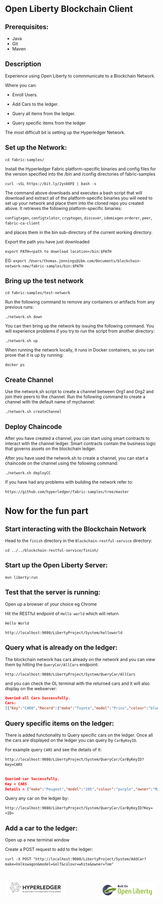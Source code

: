 # Open Liberty Blockchain Client

## Prerequisites:

* Java
* Git
* Maven

## Description

Experience using Open Liberty to commmunicate to a Blockchain Network. 

Where you can:

* Enroll Users.

* Add Cars to the ledger.

* Query all items from the ledger.

* Query specific items from the ledger


The most difficult bit is setting up the Hyperledger Network. 

## Set up the Network:

`cd fabric-samples/` 

Install the Hyperledger Fabric platform-specific binaries and config files for the version specified into the /bin and /config directories of fabric-samples

`curl -sSL https://bit.ly/2ysbOFE | bash -s`

The command above downloads and executes a bash script that will download and extract all of the platform-specific binaries you will need to set up your network and place them into the cloned repo you created above. It retrieves the following platform-specific binaries:

`configtxgen`,
`configtxlator`,
`cryptogen`,
`discover`,
`idemixgen`
`orderer`,
`peer`,
`fabric-ca-client`

and places them in the bin sub-directory of the current working directory.

Export the path you have just downloaded

`export PATH=<path to download location>/bin:$PATH`

EG: `export /Users/thomas.jennings@ibm.com/Documents/blockchain-network-new/fabric-samples/bin:$PATH`

## Bring up the test network

`cd fabric-samples/test-network`

Run the following command to remove any containers or artifacts from any previous runs:

`./network.sh down`

You can then bring up the network by issuing the following command. You will experience problems if you try to run the script from another directory:

`./network.sh up`

When running the network locally, it runs in Docker containers, so you can prove that it is up by running:

`docker ps`

## Create Channel

Use the network.sh script to create a channel between Org1 and Org2 and join their peers to the channel. Run the following command to create a channel with the default name of mychannel:

`./network.sh createChannel`

## Deploy Chaincode

After you have created a channel, you can start using smart contracts to interact with the channel ledger. Smart contracts contain the business logic that governs assets on the blockchain ledger.

After you have used the network.sh to create a channel, you can start a chaincode on the channel using the following command:

`./network.sh deployCC`

If you have had any problems with building the network refer to:

`https://github.com/hyperledger/fabric-samples/tree/master`


# Now for the fun part

## Start interacting with the Blockchain Network

Head to the `finish` directory in the `Blockchain-restful-service` directory:

`cd ../../blockchain-restful-service/finish/`

## Start up the Open Liberty Server:

`mvn liberty:run`

## Test that the server is running:

Open up a browser of your choice eg Chrome

Hit the RESTful endpoint of `Hello world` which will return 

`Hello World`

`http://localhost:9080/LibertyProject/System/helloworld`


## Query what is already on the ledger:

The blockchain network has cars already on the network and you can view them by hitting the `QueryCar/AllCars` endpoint:

`http://localhost:9080/LibertyProject/System/QueryCar/AllCars`

and you can check the OL terminal with the returned cars and it will also display on the webserver:

```json
Queried all Cars Successfully.
Cars:
[{"Key":"CAR0","Record":{"make":"Toyota","model":"Prius","colour":"blue","owner":"Tomoko"}},{"Key":"CAR1","Record":{"make":"Ford","model":"Mustang","colour":"red","owner":"Brad"}},{"Key":"CAR10","Record":{"make":"VW","model":"Polo","colour":"Grey","owner":"Mary"}},{"Key":"CAR11","Record":{"make":"VW","model":"Polo","colour":"P!ink","owner":"Mary"}},{"Key":"CAR2","Record":{"make":"Hyundai","model":"Tucson","colour":"green","owner":"Jin Soo"}},{"Key":"CAR3","Record":{"make":"Volkswagen","model":"Passat","colour":"yellow","owner":"Max"}},{"Key":"CAR4","Record":{"make":"Tesla","model":"S","colour":"black","owner":"Adriana"}},{"Key":"CAR5","Record":{"make":"Peugeot","model":"205","colour":"purple","owner":"Michel"}},{"Key":"CAR6","Record":{"make":"Chery","model":"S22L","colour":"white","owner":"Aarav"}},{"Key":"CAR7","Record":{"make":"Fiat","model":"Punto","colour":"violet","owner":"Pari"}},{"Key":"CAR8","Record":{"make":"Tata","model":"Nano","colour":"indigo","owner":"Valeria"}},{"Key":"CAR9","Record":{"make":"Holden","model":"Barina","colour":"brown","owner":"Shotaro"}}]
```

## Query specific items on the ledger:

There is added functionality to Query specific cars on the ledger. Once all the cars are displayed on the ledger you can query by `CarByKeyID`.

For example query `CAR5` and see the details of it:

`http://localhost:9080/LibertyProject/System/QueryCar/CarByKeyID?Key=CAR5`

```json

Queried car Successfully. 
Key = CAR5
Details = {"make":"Peugeot","model":"205","colour":"purple","owner":"Michel"}

```

Query any car on the ledger by:

`http://localhost:9080/LibertyProject/System/QueryCar/CarByKeyID?Key=<ID>`


## Add a car to the ledger:

Open up a new terminal window

Create a POST request to add to the ledger:

`curl -X POST "http://localhost:9080/LibertyProject/System/AddCar?make=Volkswagon&model=Golf&colour=white&owner=Tom"`

<br>
<br>

<img src="images/built-on-openliberty.png" alt="drawing" width="200" align="right"> 
<img src="images/hyperledger_image.png" alt="drawing" width="200" align="left">

